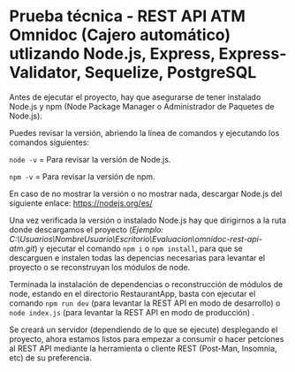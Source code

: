 # Prueba técnica - REST API ATM Omnidoc (Cajero automático) utlizando Node.js, Express, Express-Validator, Sequelize, PostgreSQL

Antes de ejecutar el proyecto, hay que asegurarse de tener instalado Node.js y npm (Node Package Manager o Administrador de Paquetes de Node.js).

Puedes revisar la versión, abriendo la línea de comandos y ejecutando los comandos siguientes:

```node -v``` = Para revisar la versión de Node.js.

```npm -v``` = Para revisar la versión de npm.

En caso de no mostrar la versión o no mostrar nada, descargar Node.js  del siguiente enlace: https://nodejs.org/es/

Una vez verificada la versión o instalado Node.js hay que dirigirnos a la ruta donde descargamos el proyecto (<em>Ejemplo: C:\Usuarios\NombreUsuario\Escritorio\Evaluacion\omnidoc-rest-api-atm.git</em>) y ejecutar el comando ```npm i``` o ```npm install```, para que se descarguen e instalen todas las depencias necesarias para levantar el proyecto o se reconstruyan los módulos de node.

Terminada la instalación de dependencias o reconstrucción de módulos de node, estando en el directorio RestaurantApp, basta con ejecutar el comando ```npm run dev``` (para levantar la REST API en modo de desarrollo) o ```node index.js``` (para levantar la REST API en modo de producción) .

Se creará un servidor (dependiendo de lo que se ejecute) desplegando el proyecto, ahora estamos listos para empezar a consumir o hacer petciones al REST API mediante la herramienta o cliente REST (Post-Man, Insomnia, etc) de su preferencia.

